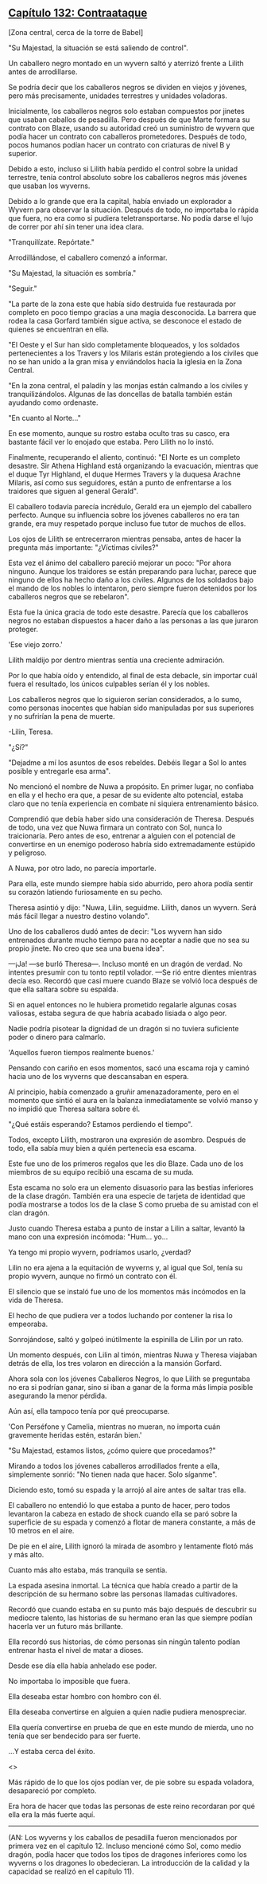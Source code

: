 
## [Capítulo 132: Contraataque](https://novelnext.dramanovels.io/nc/son-of-the-hero-king/chapter-132-counterattack "Capítulo 132: Contraataque")


[Zona central, cerca de la torre de Babel]

"Su Majestad, la situación se está saliendo de control".

Un caballero negro montado en un wyvern saltó y aterrizó frente a Lilith antes de arrodillarse.

Se podría decir que los caballeros negros se dividen en viejos y jóvenes, pero más precisamente, unidades terrestres y unidades voladoras.

Inicialmente, los caballeros negros solo estaban compuestos por jinetes que usaban caballos de pesadilla. Pero después de que Marte formara su contrato con Blaze, usando su autoridad creó un suministro de wyvern que podía hacer un contrato con caballeros prometedores. Después de todo, pocos humanos podían hacer un contrato con criaturas de nivel B y superior. 

Debido a esto, incluso si Lilith había perdido el control sobre la unidad terrestre, tenía control absoluto sobre los caballeros negros más jóvenes que usaban los wyverns.

Debido a lo grande que era la capital, había enviado un explorador a Wyvern para observar la situación. Después de todo, no importaba lo rápida que fuera, no era como si pudiera teletransportarse. No podía darse el lujo de correr por ahí sin tener una idea clara.

"Tranquilízate. Repórtate."

Arrodillándose, el caballero comenzó a informar.

"Su Majestad, la situación es sombría."

"Seguir."

"La parte de la zona este que había sido destruida fue restaurada por completo en poco tiempo gracias a una magia desconocida. La barrera que rodea la casa Gorfard también sigue activa, se desconoce el estado de quienes se encuentran en ella.

"El Oeste y el Sur han sido completamente bloqueados, y los soldados pertenecientes a los Travers y los Milaris están protegiendo a los civiles que no se han unido a la gran misa y enviándolos hacia la iglesia en la Zona Central.

"En la zona central, el paladín y las monjas están calmando a los civiles y tranquilizándolos. Algunas de las doncellas de batalla también están ayudando como ordenaste.

"En cuanto al Norte…"

En ese momento, aunque su rostro estaba oculto tras su casco, era bastante fácil ver lo enojado que estaba. Pero Lilith no lo instó.

Finalmente, recuperando el aliento, continuó: "El Norte es un completo desastre. Sir Athena Highland está organizando la evacuación, mientras que el duque Tyr Highland, el duque Hermes Travers y la duquesa Arachne Milaris, así como sus seguidores, están a punto de enfrentarse a los traidores que siguen al general Gerald".

El caballero todavía parecía incrédulo, Gerald era un ejemplo del caballero perfecto. Aunque su influencia sobre los jóvenes caballeros no era tan grande, era muy respetado porque incluso fue tutor de muchos de ellos.

Los ojos de Lilith se entrecerraron mientras pensaba, antes de hacer la pregunta más importante: "¿Víctimas civiles?"

Esta vez el ánimo del caballero pareció mejorar un poco: "Por ahora ninguno. Aunque los traidores se están preparando para luchar, parece que ninguno de ellos ha hecho daño a los civiles. Algunos de los soldados bajo el mando de los nobles lo intentaron, pero siempre fueron detenidos por los caballeros negros que se rebelaron".

Esta fue la única gracia de todo este desastre. Parecía que los caballeros negros no estaban dispuestos a hacer daño a las personas a las que juraron proteger.

'Ese viejo zorro.'

Lilith maldijo por dentro mientras sentía una creciente admiración. 

Por lo que había oído y entendido, al final de esta debacle, sin importar cuál fuera el resultado, los únicos culpables serían él y los nobles.

Los caballeros negros que lo siguieron serían considerados, a lo sumo, como personas inocentes que habían sido manipuladas por sus superiores y no sufrirían la pena de muerte.

-Lilin, Teresa.

"¿Sí?"

"Dejadme a mí los asuntos de esos rebeldes. Debéis llegar a Sol lo antes posible y entregarle esa arma".

No mencionó el nombre de Nuwa a propósito. En primer lugar, no confiaba en ella y el hecho era que, a pesar de su evidente alto potencial, estaba claro que no tenía experiencia en combate ni siquiera entrenamiento básico.

Comprendió que debía haber sido una consideración de Theresa. Después de todo, una vez que Nuwa firmara un contrato con Sol, nunca lo traicionaría. Pero antes de eso, entrenar a alguien con el potencial de convertirse en un enemigo poderoso habría sido extremadamente estúpido y peligroso.

A Nuwa, por otro lado, no parecía importarle.

Para ella, este mundo siempre había sido aburrido, pero ahora podía sentir su corazón latiendo furiosamente en su pecho.

Theresa asintió y dijo: "Nuwa, Lilin, seguidme. Lilith, danos un wyvern. Será más fácil llegar a nuestro destino volando".

Uno de los caballeros dudó antes de decir: "Los wyvern han sido entrenados durante mucho tiempo para no aceptar a nadie que no sea su propio jinete. No creo que sea una buena idea".

—¡Ja! —se burló Theresa—. Incluso monté en un dragón de verdad. No intentes presumir con tu tonto reptil volador. —Se rió entre dientes mientras decía eso. Recordó que casi muere cuando Blaze se volvió loca después de que ella saltara sobre su espalda.

Si en aquel entonces no le hubiera prometido regalarle algunas cosas valiosas, estaba segura de que habría acabado lisiada o algo peor.

Nadie podría pisotear la dignidad de un dragón si no tuviera suficiente poder o dinero para calmarlo.

'Aquellos fueron tiempos realmente buenos.'

Pensando con cariño en esos momentos, sacó una escama roja y caminó hacia uno de los wyverns que descansaban en espera.

Al principio, había comenzado a gruñir amenazadoramente, pero en el momento que sintió el aura en la balanza inmediatamente se volvió manso y no impidió que Theresa saltara sobre él.

"¿Qué estáis esperando? Estamos perdiendo el tiempo".

Todos, excepto Lilith, mostraron una expresión de asombro. Después de todo, ella sabía muy bien a quién pertenecía esa escama.

Este fue uno de los primeros regalos que les dio Blaze. Cada uno de los miembros de su equipo recibió una escama de su muda.

Esta escama no solo era un elemento disuasorio para las bestias inferiores de la clase dragón. También era una especie de tarjeta de identidad que podía mostrarse a todos los de la clase S como prueba de su amistad con el clan dragón.

Justo cuando Theresa estaba a punto de instar a Lilin a saltar, levantó la mano con una expresión incómoda: "Hum... yo...

Ya tengo mi propio wyvern, podríamos usarlo, ¿verdad? 

Lilin no era ajena a la equitación de wyverns y, al igual que Sol, tenía su propio wyvern, aunque no firmó un contrato con él.

El silencio que se instaló fue uno de los momentos más incómodos en la vida de Theresa. 

El hecho de que pudiera ver a todos luchando por contener la risa lo empeoraba. 

Sonrojándose, saltó y golpeó inútilmente la espinilla de Lilin por un rato. 

Un momento después, con Lilin al timón, mientras Nuwa y Theresa viajaban detrás de ella, los tres volaron en dirección a la mansión Gorfard.

Ahora sola con los jóvenes Caballeros Negros, lo que Lilith se preguntaba no era si podrían ganar, sino si iban a ganar de la forma más limpia posible asegurando la menor pérdida.

Aún así, ella tampoco tenía por qué preocuparse.

'Con Perséfone y Camelia, mientras no mueran, no importa cuán gravemente heridas estén, estarán bien.'

"Su Majestad, estamos listos, ¿cómo quiere que procedamos?"

Mirando a todos los jóvenes caballeros arrodillados frente a ella, simplemente sonrió: "No tienen nada que hacer. Solo síganme".

Diciendo esto, tomó su espada y la arrojó al aire antes de saltar tras ella.

El caballero no entendió lo que estaba a punto de hacer, pero todos levantaron la cabeza en estado de shock cuando ella se paró sobre la superficie de su espada y comenzó a flotar de manera constante, a más de 10 metros en el aire.

De pie en el aire, Lilith ignoró la mirada de asombro y lentamente flotó más y más alto.

Cuanto más alto estaba, más tranquila se sentía. 

La espada asesina inmortal. La técnica que había creado a partir de la descripción de su hermano sobre las personas llamadas cultivadores. 

Recordó que cuando estaba en su punto más bajo después de descubrir su mediocre talento, las historias de su hermano eran las que siempre podían hacerla ver un futuro más brillante.

Ella recordó sus historias, de cómo personas sin ningún talento podían entrenar hasta el nivel de matar a dioses.

Desde ese día ella había anhelado ese poder. 

No importaba lo imposible que fuera.

Ella deseaba estar hombro con hombro con él.

Ella deseaba convertirse en alguien a quien nadie pudiera menospreciar.

Ella quería convertirse en prueba de que en este mundo de mierda, uno no tenía que ser bendecido para ser fuerte.

…Y estaba cerca del éxito.

<<Estilo de espada asesina inmortal: espada voladora.>>

Más rápido de lo que los ojos podían ver, de pie sobre su espada voladora, desapareció por completo.

Era hora de hacer que todas las personas de este reino recordaran por qué ella era la más fuerte aquí. 

-----

(AN: Los wyverns y los caballos de pesadilla fueron mencionados por primera vez en el capítulo 12. Incluso mencioné cómo Sol, como medio dragón, podía hacer que todos los tipos de dragones inferiores como los wyverns o los dragones lo obedecieran. La introducción de la calidad y la capacidad se realizó en el capítulo 11).